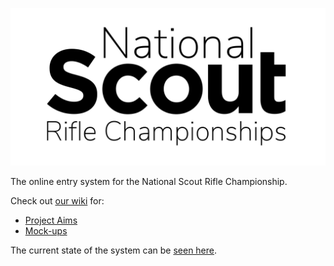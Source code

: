 ![National Scout Rifle Championships Logo](help/nsrc-header.png)

The online entry system for the National Scout Rifle Championship.

Check out [our wiki](https://github.com/Hampshire-Scouts-Rifle-Club/nationals-online-entry/wiki) for:

* [Project Aims](https://github.com/Hampshire-Scouts-Rifle-Club/nationals-online-entry/wiki/Project-Aims)
* [Mock-ups](https://github.com/Hampshire-Scouts-Rifle-Club/nationals-online-entry/wiki/Mock-Ups)

The current state of the system can be [seen here](https://main.d2d1geoaz2t1ye.amplifyapp.com).

